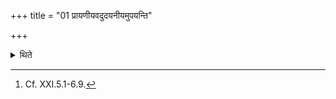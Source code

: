 +++
title = "01 प्रायणीयवदुदयनीयमुपयन्ति"

+++

<details><summary>थिते</summary>

1. They perform the concluding day (Udayanīya) in the same manner as that of the introductory day (Prāyaṇīya).[^1]  

[^1]: Cf. XXI.5.1-6.9. 
</details>
